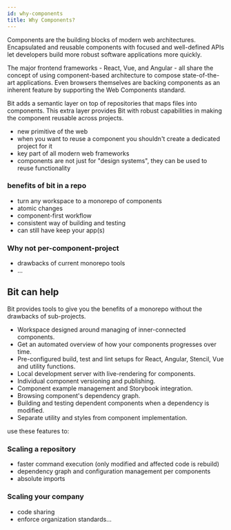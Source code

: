 ```yaml
---
id: why-components
title: Why Components?
---
```


Components are the building blocks of modern web architectures. Encapsulated and reusable components with focused and well-defined APIs let developers build more robust software applications more quickly.

The major frontend frameworks - React, Vue, and Angular - all share the concept of using component-based architecture to compose state-of-the-art applications. Even browsers themselves are backing components as an inherent feature by supporting the Web Components standard.

Bit adds a semantic layer on top of repositories that maps files into components. This extra layer provides Bit with robust capabilities in making the component reusable across projects.

- new primitive of the web
- when you want to reuse a component you shouldn't create a dedicated project for it
- key part of all modern web frameworks
- components are not just for "design systems", they can be used to reuse functionality

### benefits of bit in a repo

- turn any workspace to a monorepo of components
- atomic changes
- component-first workflow
- consistent way of building and testing
- can still have keep your app(s)

### Why not per-component-project

- drawbacks of current monorepo tools
- ...

## Bit can help

Bit provides tools to give you the benefits of a monorepo without the drawbacks of sub-projects.

- Workspace designed around managing of inner-connected components.
- Get an automated overview of how your components progresses over time.
- Pre-configured build, test and lint setups for React, Angular, Stencil, Vue and utility functions.
- Local development server with live-rendering for components.
- Individual component versioning and publishing.
- Component example management and Storybook integration.
- Browsing component's dependency graph.
- Building and testing dependent components when a dependency is modified.
- Separate utility and styles from component implementation.

use these features to:

### Scaling a repository

- faster command execution (only modified and affected code is rebuild)
- dependency graph and configuration management per components
- absolute imports

### Scaling your company

- code sharing
- enforce organization standards...
